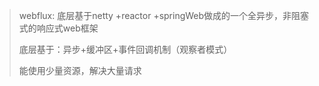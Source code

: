 > webflux: 底层基于netty +reactor +springWeb做成的一个全异步，非阻塞式的响应式web框架
> 
> 底层基于：异步+缓冲区+事件回调机制（观察者模式）
> 
> 能使用少量资源，解决大量请求